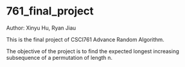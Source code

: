 # 761_final_project
Author: Xinyu Hu, Ryan Jiau

This is the final project of CSCI761 Advance Random Algorithm.

The objective of the project is to find the expected longest increasing subsequence of a permutation of length n.
